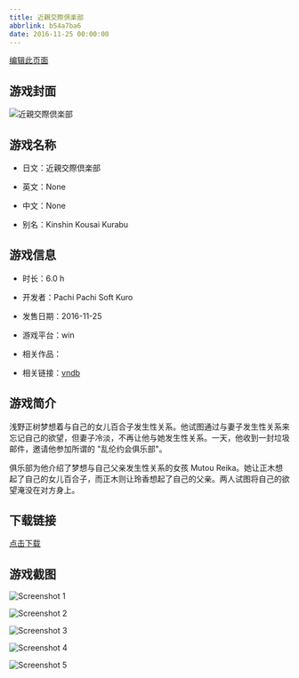 ```yaml
---
title: 近親交際倶楽部
abbrlink: b54a7ba6
date: 2016-11-25 00:00:00
---
```

[编辑此页面](https://github.com/ACG-3/ADV3-source/blob/main/source/_posts/%E8%BF%91%E8%A6%AA%E4%BA%A4%E9%9A%9B%E5%80%B6%E6%A5%BD%E9%83%A8.md)

## 游戏封面

![近親交際倶楽部](https://pan.timero.xyz/d/onedrive/img_lib_001/%E8%BF%91%E8%A6%AA%E4%BA%A4%E9%9A%9B%E5%80%B6%E6%A5%BD%E9%83%A8_cover.avif)


## 游戏名称

- 日文：近親交際倶楽部
- 英文：None
- 中文：None

- 别名：Kinshin Kousai Kurabu


## 游戏信息

- 时长：6.0 h
- 开发者：Pachi Pachi Soft Kuro
- 发售日期：2016-11-25
- 游戏平台：win
- 相关作品：

- 相关链接：[vndb](https://vndb.org/v20292)


## 游戏简介

浅野正树梦想着与自己的女儿百合子发生性关系。他试图通过与妻子发生性关系来忘记自己的欲望，但妻子冷淡，不再让他与她发生性关系。一天，他收到一封垃圾邮件，邀请他参加所谓的 "乱伦约会俱乐部"。

俱乐部为他介绍了梦想与自己父亲发生性关系的女孩 Mutou Reika。她让正木想起了自己的女儿百合子，而正木则让玲香想起了自己的父亲。两人试图将自己的欲望淹没在对方身上。


## 下载链接

[点击下载](https://pan.timero.xyz/onedrive/adv_lib_001/%E8%BF%91%E8%A6%AA%E4%BA%A4%E9%9A%9B%E5%80%B6%E6%A5%BD%E9%83%A8)


## 游戏截图


![Screenshot 1](https://pan.timero.xyz/d/onedrive/img_lib_001/%E8%BF%91%E8%A6%AA%E4%BA%A4%E9%9A%9B%E5%80%B6%E6%A5%BD%E9%83%A8_Screenshot_1.avif)

![Screenshot 2](https://pan.timero.xyz/d/onedrive/img_lib_001/%E8%BF%91%E8%A6%AA%E4%BA%A4%E9%9A%9B%E5%80%B6%E6%A5%BD%E9%83%A8_Screenshot_2.avif)

![Screenshot 3](https://pan.timero.xyz/d/onedrive/img_lib_001/%E8%BF%91%E8%A6%AA%E4%BA%A4%E9%9A%9B%E5%80%B6%E6%A5%BD%E9%83%A8_Screenshot_3.avif)

![Screenshot 4](https://pan.timero.xyz/d/onedrive/img_lib_001/%E8%BF%91%E8%A6%AA%E4%BA%A4%E9%9A%9B%E5%80%B6%E6%A5%BD%E9%83%A8_Screenshot_4.avif)

![Screenshot 5](https://pan.timero.xyz/d/onedrive/img_lib_001/%E8%BF%91%E8%A6%AA%E4%BA%A4%E9%9A%9B%E5%80%B6%E6%A5%BD%E9%83%A8_Screenshot_5.avif)

